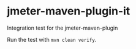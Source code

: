 jmeter-maven-plugin-it
======================

Integration test for the jmeter-maven-plugin

Run the test with `mvn clean verify`.